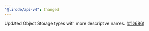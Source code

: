 ```yaml
---
"@linode/api-v4": Changed
---
```


Updated Object Storage types with more descriptive names. ([#10686](https://github.com/linode/manager/pull/10686))
